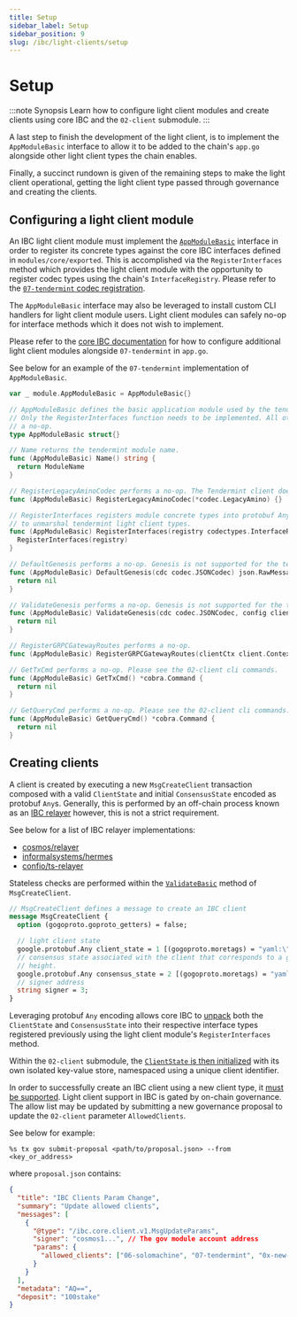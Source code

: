 ```yaml
---
title: Setup
sidebar_label: Setup
sidebar_position: 9
slug: /ibc/light-clients/setup
---
```



# Setup

:::note Synopsis
Learn how to configure light client modules and create clients using core IBC and the `02-client` submodule.
:::

A last step to finish the development of the light client, is to implement the `AppModuleBasic` interface to allow it to be added to the chain's `app.go` alongside other light client types the chain enables.

Finally, a succinct rundown is given of the remaining steps to make the light client operational, getting the light client type passed through governance and creating the clients.

## Configuring a light client module

An IBC light client module must implement the [`AppModuleBasic`](https://github.com/cosmos/cosmos-sdk/blob/main/types/module/module.go#L50) interface in order to register its concrete types against the core IBC interfaces defined in `modules/core/exported`. This is accomplished via the `RegisterInterfaces` method which provides the light client module with the opportunity to register codec types using the chain's `InterfaceRegistry`. Please refer to the [`07-tendermint` codec registration](https://github.com/cosmos/ibc-go/blob/v7.0.0/modules/light-clients/07-tendermint/codec.go#L11).

The `AppModuleBasic` interface may also be leveraged to install custom CLI handlers for light client module users. Light client modules can safely no-op for interface methods which it does not wish to implement.

Please refer to the [core IBC documentation](../../01-ibc/02-integration.md#integrating-light-clients) for how to configure additional light client modules alongside `07-tendermint` in `app.go`.

See below for an example of the `07-tendermint` implementation of `AppModuleBasic`.

```go
var _ module.AppModuleBasic = AppModuleBasic{}

// AppModuleBasic defines the basic application module used by the tendermint light client.
// Only the RegisterInterfaces function needs to be implemented. All other function perform
// a no-op.
type AppModuleBasic struct{}

// Name returns the tendermint module name.
func (AppModuleBasic) Name() string {
  return ModuleName
}

// RegisterLegacyAminoCodec performs a no-op. The Tendermint client does not support amino.
func (AppModuleBasic) RegisterLegacyAminoCodec(*codec.LegacyAmino) {}

// RegisterInterfaces registers module concrete types into protobuf Any. This allows core IBC
// to unmarshal tendermint light client types.
func (AppModuleBasic) RegisterInterfaces(registry codectypes.InterfaceRegistry) {
  RegisterInterfaces(registry)
}

// DefaultGenesis performs a no-op. Genesis is not supported for the tendermint light client.
func (AppModuleBasic) DefaultGenesis(cdc codec.JSONCodec) json.RawMessage {
  return nil
}

// ValidateGenesis performs a no-op. Genesis is not supported for the tendermint light cilent.
func (AppModuleBasic) ValidateGenesis(cdc codec.JSONCodec, config client.TxEncodingConfig, bz json.RawMessage) error {
  return nil
}

// RegisterGRPCGatewayRoutes performs a no-op.
func (AppModuleBasic) RegisterGRPCGatewayRoutes(clientCtx client.Context, mux *runtime.ServeMux) {}

// GetTxCmd performs a no-op. Please see the 02-client cli commands.
func (AppModuleBasic) GetTxCmd() *cobra.Command {
  return nil
}

// GetQueryCmd performs a no-op. Please see the 02-client cli commands.
func (AppModuleBasic) GetQueryCmd() *cobra.Command {
  return nil
}
```

## Creating clients

A client is created by executing a new `MsgCreateClient` transaction composed with a valid `ClientState` and initial `ConsensusState` encoded as protobuf `Any`s.
Generally, this is performed by an off-chain process known as an [IBC relayer](https://github.com/cosmos/ibc/tree/main/spec/relayer/ics-018-relayer-algorithms) however, this is not a strict requirement.

See below for a list of IBC relayer implementations:

- [cosmos/relayer](https://github.com/cosmos/relayer)
- [informalsystems/hermes](https://github.com/informalsystems/hermes)
- [confio/ts-relayer](https://github.com/confio/ts-relayer)

Stateless checks are performed within the [`ValidateBasic`](https://github.com/cosmos/ibc-go/blob/v7.0.0/modules/core/02-client/types/msgs.go#L48) method of `MsgCreateClient`.

```protobuf
// MsgCreateClient defines a message to create an IBC client
message MsgCreateClient {
  option (gogoproto.goproto_getters) = false;

  // light client state
  google.protobuf.Any client_state = 1 [(gogoproto.moretags) = "yaml:\"client_state\""];
  // consensus state associated with the client that corresponds to a given
  // height.
  google.protobuf.Any consensus_state = 2 [(gogoproto.moretags) = "yaml:\"consensus_state\""];
  // signer address
  string signer = 3;
}
```

Leveraging protobuf `Any` encoding allows core IBC to [unpack](https://github.com/cosmos/ibc-go/blob/v7.0.0/modules/core/keeper/msg_server.go#L28-L36) both the `ClientState` and `ConsensusState` into their respective interface types registered previously using the light client module's `RegisterInterfaces` method.

Within the `02-client` submodule, the [`ClientState` is then initialized](https://github.com/cosmos/ibc-go/blob/v7.0.0/modules/core/02-client/keeper/client.go#L30-L32) with its own isolated key-value store, namespaced using a unique client identifier.

In order to successfully create an IBC client using a new client type, it [must be supported](https://github.com/cosmos/ibc-go/blob/v7.0.0/modules/core/02-client/keeper/client.go#L19-L25). Light client support in IBC is gated by on-chain governance. The allow list may be updated by submitting a new governance proposal to update the `02-client` parameter `AllowedClients`.

See below for example:

```shell
%s tx gov submit-proposal <path/to/proposal.json> --from <key_or_address>
```

where `proposal.json` contains:

```json
{
  "title": "IBC Clients Param Change",
  "summary": "Update allowed clients",
  "messages": [
    {
      "@type": "/ibc.core.client.v1.MsgUpdateParams",
      "signer": "cosmos1...", // The gov module account address
      "params": {
        "allowed_clients": ["06-solomachine", "07-tendermint", "0x-new-client"]
      }
    }
  ],
  "metadata": "AQ==",
  "deposit": "100stake"
}
```
